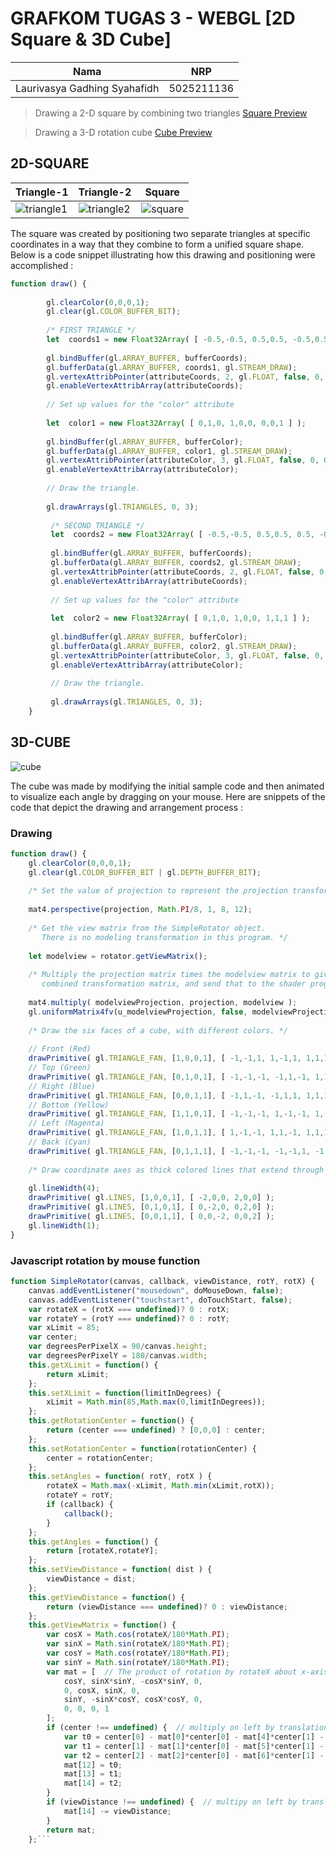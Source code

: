 # GRAFKOM TUGAS 3 - WEBGL [2D Square & 3D Cube]

| Nama | NRP |
|-----------------------------|------------|
|Laurivasya Gadhing Syahafidh | 5025211136 |

> Drawing a 2-D square by combining two triangles [ Square Preview](https://laurivasyyy.github.io/GRAFKOM-Tugas-3-WebGL/2D-Square.html "square")

> Drawing a 3-D rotation cube [Cube Preview](https://laurivasyyy.github.io/GRAFKOM-Tugas-3-WebGL/3D-Cube.html "cube")

## 2D-SQUARE
| Triangle-1 | Triangle-2 | Square |
|-------------------|-------------------|--------------------|
|![triangle1](https://github.com/laurivasyyy/GRAFKOM-Tugas-3-WebGL/blob/65a6158978b0994abcf86dca69a586d1b327b018/assets/triangle-1.png)|![triangle2](https://github.com/laurivasyyy/GRAFKOM-Tugas-3-WebGL/blob/65a6158978b0994abcf86dca69a586d1b327b018/assets/triangle-2.png)|![square](https://github.com/laurivasyyy/GRAFKOM-Tugas-3-WebGL/blob/65a6158978b0994abcf86dca69a586d1b327b018/assets/square.png)|

The square was created by positioning two separate 
triangles at specific coordinates in a way that they 
combine to form a unified square shape. Below is a code 
snippet illustrating how this drawing and positioning were 
accomplished :

``` javascript
function draw() { 
    
        gl.clearColor(0,0,0,1);  
        gl.clear(gl.COLOR_BUFFER_BIT);  
    
        /* FIRST TRIANGLE */
        let  coords1 = new Float32Array( [ -0.5,-0.5, 0.5,0.5, -0.5,0.5 ] );
       
        gl.bindBuffer(gl.ARRAY_BUFFER, bufferCoords);
        gl.bufferData(gl.ARRAY_BUFFER, coords1, gl.STREAM_DRAW);
        gl.vertexAttribPointer(attributeCoords, 2, gl.FLOAT, false, 0, 0);
        gl.enableVertexAttribArray(attributeCoords); 
       
        // Set up values for the "color" attribute 
       
        let  color1 = new Float32Array( [ 0,1,0, 1,0,0, 0,0,1 ] );
    
        gl.bindBuffer(gl.ARRAY_BUFFER, bufferColor);
        gl.bufferData(gl.ARRAY_BUFFER, color1, gl.STREAM_DRAW);
        gl.vertexAttribPointer(attributeColor, 3, gl.FLOAT, false, 0, 0);
        gl.enableVertexAttribArray(attributeColor); 
        
        // Draw the triangle.
       
        gl.drawArrays(gl.TRIANGLES, 0, 3);
        
         /* SECOND TRIANGLE */
         let  coords2 = new Float32Array( [ -0.5,-0.5, 0.5,0.5, 0.5, -0.5 ] );
       
         gl.bindBuffer(gl.ARRAY_BUFFER, bufferCoords);
         gl.bufferData(gl.ARRAY_BUFFER, coords2, gl.STREAM_DRAW);
         gl.vertexAttribPointer(attributeCoords, 2, gl.FLOAT, false, 0, 0);
         gl.enableVertexAttribArray(attributeCoords); 
        
         // Set up values for the "color" attribute 
        
         let  color2 = new Float32Array( [ 0,1,0, 1,0,0, 1,1,1 ] );
     
         gl.bindBuffer(gl.ARRAY_BUFFER, bufferColor);
         gl.bufferData(gl.ARRAY_BUFFER, color2, gl.STREAM_DRAW);
         gl.vertexAttribPointer(attributeColor, 3, gl.FLOAT, false, 0, 0);
         gl.enableVertexAttribArray(attributeColor); 
         
         // Draw the triangle.
        
         gl.drawArrays(gl.TRIANGLES, 0, 3);
    }
```

## 3D-CUBE
![cube](https://github.com/laurivasyyy/GRAFKOM-Tugas-3-WebGL/blob/65a6158978b0994abcf86dca69a586d1b327b018/assets/cube-rotation.gif)

The cube was made  by modifying the initial sample code 
and then animated to visualize each angle by dragging on 
your mouse. Here are snippets of the code that depict the 
drawing and arrangement process :

### Drawing

``` javascript
function draw() { 
    gl.clearColor(0,0,0,1);
    gl.clear(gl.COLOR_BUFFER_BIT | gl.DEPTH_BUFFER_BIT);
    
    /* Set the value of projection to represent the projection transformation */
    
    mat4.perspective(projection, Math.PI/8, 1, 8, 12);
    
    /* Get the view matrix from the SimpleRotator object.
       There is no modeling transformation in this program. */
    
    let modelview = rotator.getViewMatrix();
        
    /* Multiply the projection matrix times the modelview matrix to give the
       combined transformation matrix, and send that to the shader program. */
       
    mat4.multiply( modelviewProjection, projection, modelview );
    gl.uniformMatrix4fv(u_modelviewProjection, false, modelviewProjection );
    
    /* Draw the six faces of a cube, with different colors. */
    
    // Front (Red)
    drawPrimitive( gl.TRIANGLE_FAN, [1,0,0,1], [ -1,-1,1, 1,-1,1, 1,1,1, -1,1,1 ]);
    // Top (Green)
    drawPrimitive( gl.TRIANGLE_FAN, [0,1,0,1], [ -1,-1,-1, -1,1,-1, 1,1,-1, 1,-1,-1 ]);
    // Right (Blue)
    drawPrimitive( gl.TRIANGLE_FAN, [0,0,1,1], [ -1,1,-1, -1,1,1, 1,1,1, 1,1,-1 ]);
    // Bottom (Yellow)
    drawPrimitive( gl.TRIANGLE_FAN, [1,1,0,1], [ -1,-1,-1, 1,-1,-1, 1,-1,1, -1,-1,1 ]);
    // Left (Magenta)
    drawPrimitive( gl.TRIANGLE_FAN, [1,0,1,1], [ 1,-1,-1, 1,1,-1, 1,1,1, 1,-1,1 ]);
    // Back (Cyan)
    drawPrimitive( gl.TRIANGLE_FAN, [0,1,1,1], [ -1,-1,-1, -1,-1,1, -1,1,1, -1,1,-1 ]);
    
    /* Draw coordinate axes as thick colored lines that extend through the cube. */
    
    gl.lineWidth(4);
    drawPrimitive( gl.LINES, [1,0,0,1], [ -2,0,0, 2,0,0] );
    drawPrimitive( gl.LINES, [0,1,0,1], [ 0,-2,0, 0,2,0] );
    drawPrimitive( gl.LINES, [0,0,1,1], [ 0,0,-2, 0,0,2] );
    gl.lineWidth(1);
}
```

### Javascript rotation by mouse function
``` javascript
function SimpleRotator(canvas, callback, viewDistance, rotY, rotX) {
    canvas.addEventListener("mousedown", doMouseDown, false);
    canvas.addEventListener("touchstart", doTouchStart, false);
    var rotateX = (rotX === undefined)? 0 : rotX;
    var rotateY = (rotY === undefined)? 0 : rotY;
    var xLimit = 85;
    var center;
    var degreesPerPixelX = 90/canvas.height;
    var degreesPerPixelY = 180/canvas.width; 
    this.getXLimit = function() {
        return xLimit;
    };
    this.setXLimit = function(limitInDegrees) {
        xLimit = Math.min(85,Math.max(0,limitInDegrees));
    };
    this.getRotationCenter = function() {
        return (center === undefined) ? [0,0,0] : center;
    };
    this.setRotationCenter = function(rotationCenter) {
        center = rotationCenter;
    };
    this.setAngles = function( rotY, rotX ) {
        rotateX = Math.max(-xLimit, Math.min(xLimit,rotX));
        rotateY = rotY;
        if (callback) {
            callback();
        }
    };
    this.getAngles = function() {
        return [rotateX,rotateY];
    };
    this.setViewDistance = function( dist ) {
        viewDistance = dist;
    };
    this.getViewDistance = function() {
        return (viewDistance === undefined)? 0 : viewDistance;
    };
    this.getViewMatrix = function() {
        var cosX = Math.cos(rotateX/180*Math.PI);
        var sinX = Math.sin(rotateX/180*Math.PI);
        var cosY = Math.cos(rotateY/180*Math.PI);
        var sinY = Math.sin(rotateY/180*Math.PI);
        var mat = [  // The product of rotation by rotateX about x-axis and by rotateY about y-axis.
            cosY, sinX*sinY, -cosX*sinY, 0,
            0, cosX, sinX, 0,
            sinY, -sinX*cosY, cosX*cosY, 0,
            0, 0, 0, 1
        ];
        if (center !== undefined) {  // multiply on left by translation by rotationCenter, on right by translation by -rotationCenter
            var t0 = center[0] - mat[0]*center[0] - mat[4]*center[1] - mat[8]*center[2];
            var t1 = center[1] - mat[1]*center[0] - mat[5]*center[1] - mat[9]*center[2];
            var t2 = center[2] - mat[2]*center[0] - mat[6]*center[1] - mat[10]*center[2];
            mat[12] = t0;
            mat[13] = t1;
            mat[14] = t2;
        }
        if (viewDistance !== undefined) {  // multipy on left by translation by (0,0,-viewDistance)
            mat[14] -= viewDistance;
        }
        return mat;
    };```


